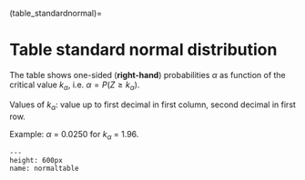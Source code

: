 (table_standardnormal)=
# Table standard normal distribution

The table shows one-sided (**right-hand**) probabilities $\alpha$ as function of the critical value
$k_\alpha$, i.e. $\alpha = P(Z\geq k_\alpha)$.

Values of $k_\alpha$: value up to first decimal in first column, second decimal in first row.

Example: $\alpha$ = 0.0250 for $k_\alpha$ = 1.96.

```{figure} ./figures/TABLE_standardnormal.png
---
height: 600px
name: normaltable
```